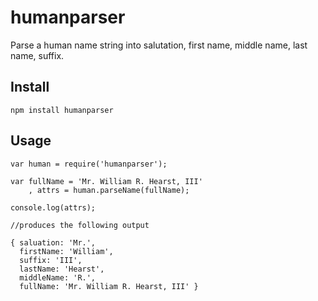 humanparser
=========

Parse a human name string into salutation, first name, middle name, last name, suffix.

## Install

    npm install humanparser

## Usage

    var human = require('humanparser');

    var fullName = 'Mr. William R. Hearst, III'
        , attrs = human.parseName(fullName);

    console.log(attrs);

    //produces the following output
    
    { saluation: 'Mr.',
      firstName: 'William',
      suffix: 'III',
      lastName: 'Hearst',
      middleName: 'R.',
      fullName: 'Mr. William R. Hearst, III' }
